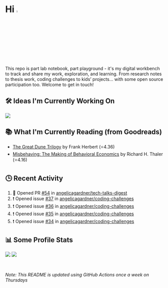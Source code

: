 # Hi <img src="https://media.giphy.com/media/hvRJCLFzcasrR4ia7z/giphy.gif" width="4%">

This repo is part lab notebook, part playground - it's my digital workbench to track and share my work, exploration, and learning. From research notes to thesis work, coding challenges to kids’ projects... with some open source participation too. Welcome to get in touch!

## 🛠️ Ideas I'm Currently Working On

<p align=left>
    <a href="https://github.com/angelicagardner/angelicagardner">
      <img align="center" src="https://github-readme-stats.vercel.app/api/pin/?username=angelicagardner&repo=kids-code-curriculum&theme=github_dark" />
    </a>
</p>

## 📚 What I'm Currently Reading (from Goodreads)

<!-- GOODREADS-LIST:START -->
- [The Great Dune Trilogy](https://www.goodreads.com/review/show/7479855516?utm_medium=api&utm_source=rss) by Frank Herbert (⭐️4.36)
- [Misbehaving: The Making of Behavioral Economics](https://www.goodreads.com/review/show/7314141797?utm_medium=api&utm_source=rss) by Richard H. Thaler (⭐️4.16)
<!-- GOODREADS-LIST:END -->

## 🕒 Recent Activity

<!--START_SECTION:activity-->
1. 💪 Opened PR [#54](https://github.com/angelicagardner/tech-talks-digest/pull/54) in [angelicagardner/tech-talks-digest](https://github.com/angelicagardner/tech-talks-digest)
2. ❗ Opened issue [#37](https://github.com/angelicagardner/coding-challenges/issues/37) in [angelicagardner/coding-challenges](https://github.com/angelicagardner/coding-challenges)
3. ❗ Opened issue [#36](https://github.com/angelicagardner/coding-challenges/issues/36) in [angelicagardner/coding-challenges](https://github.com/angelicagardner/coding-challenges)
4. ❗ Opened issue [#35](https://github.com/angelicagardner/coding-challenges/issues/35) in [angelicagardner/coding-challenges](https://github.com/angelicagardner/coding-challenges)
5. ❗ Opened issue [#34](https://github.com/angelicagardner/coding-challenges/issues/34) in [angelicagardner/coding-challenges](https://github.com/angelicagardner/coding-challenges)
<!--END_SECTION:activity-->

## 📊 Some Profile Stats

<p align="left">
  <img src="https://github-readme-stats.vercel.app/api?username=angelicagardner&theme=dark&show_icons=true&count_private=true"/>
  <img src="https://github-readme-stats-anuraghazra1.vercel.app/api/top-langs/?username=angelicagardner&layout=compact&theme=dark"/>
</p>

<br/>

*Note: This README is updated using GitHub Actions once a week on Thursdays*
